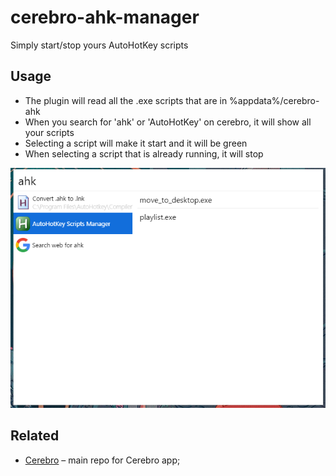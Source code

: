 # cerebro-ahk-manager
Simply start/stop yours AutoHotKey scripts

## Usage

* The plugin will read all the .exe scripts that are in %appdata%/cerebro-ahk
* When you search for 'ahk' or 'AutoHotKey' on cerebro, it will show all your scripts
* Selecting a script will make it start and it will be green
* When selecting a script that is already running, it will stop

![](screenshot.png)

## Related

* [Cerebro](http://github.com/KELiON/cerebro) – main repo for Cerebro app;
